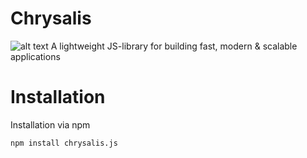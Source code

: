 # Chrysalis
![alt text](https://vk.com/doc89764048_478022052?hash=f9cc13ce30821b9b99&dl=964926bb34adb2fa7e)
A lightweight JS-library for building fast, modern &amp; scalable applications

# Installation
Installation via npm  

```bash
npm install chrysalis.js
```